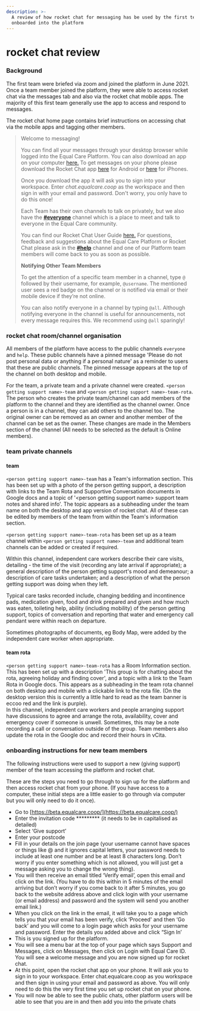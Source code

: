 ```yaml
---
description: >-
  A review of how rocket chat for messaging has be used by the first team to be
  onboarded into the platform
---
```


# rocket chat review

### **Background**

The first team were briefed via zoom and joined the platform in June 2021. Once a team member joined the platform, they were able to access rocket chat via the messages tab and also via the rocket chat mobile apps. The majority of this first team generally use the app to access and respond to messages. 

The rocket chat home page contains brief instructions on accessing chat via the mobile apps and tagging other members.

> Welcome to messaging!
>
> You can find all your messages through your desktop browser while logged into the Equal Care Platform. You can also download an app on your computer [here.](https://rocket.chat/download) To get messages on your phone please download the Rocket Chat app [here](https://play.google.com/store/apps/details?id=chat.rocket.android) for Android or [here](https://itunes.apple.com/app/rocket-chat/id1148741252) for iPhones.
>
> Once you download the app it will ask you to sign into your workspace. Enter _chat.equalcare.coop_ as the workspace and then sign in with your email and password. Don't worry, you only have to do this once!
>
> Each Team has their own channels to talk on privately, but we also have the [**\#everyone**](https://chat.equalcare.coop/channel/everyone) channel which is a place to meet and talk to everyone in the Equal Care community.
>
> You can find our Rocket Chat User Guide [here.](https://policies.equalcare.coop/-MMVTMtyasaYSErpshEt/the-platform/rocket-chat-user-guide) For questions, feedback and suggestions about the Equal Care Platform or Rocket Chat please ask in the [**\#help**](https://chat.equalcare.coop/channel/help) channel and one of our Platform team members will come back to you as soon as possible.  
>
>
> **Notifying Other Team Members**
>
> To get the attention of a specific team member in a channel, type `@` followed by their username, for example, `@username`. The mentioned user sees a red badge on the channel or is notified via email or their mobile device if they’re not online.
>
> You can also notify everyone in a channel by typing `@all`. Although notifying everyone in the channel is useful for announcements, not every message requires this. We recommend using `@all` sparingly!

### rocket chat room/channel organisation

All members of the platform have access to the public channels `everyone` and `help`. These public channels have a pinned message 'Please do not post personal data or anything if a personal nature' as a reminder to users that these are public channels. The pinned message appears at the top of the channel on both desktop and mobile.

For the team, a private team and a private channel were created. `<person getting support name>-team` and `<person getting support name>-team-rota`. The person who creates the private team/channel can add members of the platform to the channel and they are identified as the channel owner. Once a person is in a channel, they can add others to the channel too. The original owner can be removed as an owner and another member of the channel can be set as the owner. These changes are made in the Members section of the channel \(All needs to be selected as the default is Online members\).

### team private channels

#### team

`<person getting support name>-team` has a Team's information section. This has been set up with a photo of the person getting support, a description with links to the Team Rota and Supportive Conversation documents in Google docs and a topic of '&lt;person getting support name&gt; support team notes and shared info'. The topic appears as a subheading under the team name on both the desktop and app version of rocket chat. All of these can be edited by members of the team from within the Team's information section.

`<person getting support name>-team-rota` has been set up as a team channel within `<person getting support name>-team` and additional team channels can be added or created if required.

Within this channel, independent care workers describe their care visits, detailing - the time of the visit \(recording any late arrival if appropriate\); a general description of the person getting support's mood and demeanour; a description of care tasks undertaken; and a description of what the person getting support was doing when they left.

Typical care tasks recorded include, changing bedding and incontinence pads, medication given, food and drink prepared and given and how much was eaten, toileting help, ability \(including mobility\) of the person getting support, topics of conversation and reporting that water and emergency call pendant were within reach on departure.

Sometimes photographs of documents, eg Body Map, were added by the independent care worker when appropriate.

#### team rota

`<person getting support name>-team-rota` has a Room Information section. This has been set up with a description 'This group is for chatting about the rota, agreeing holiday and finding cover', and a topic with a link to the Team Rota in Google docs. This appears as a subheading in the team rota channel on both desktop and mobile with a clickable link to the rota file. \(On the desktop version this is currently a little hard to read as the team banner is eccoo red and the link is purple\).   
In this channel, independent care workers and people arranging support have discussions to agree and arrange the rota, availability, cover and emergency cover if someone is unwell. Sometimes, this may be a note recording a call or conversation outside of the group. Team members also update the rota in the Google doc and record their hours in vCita.

### onboarding instructions for new team members

The following instructions were used to support a new \(giving support\) member of the team accessing the platform and rocket chat.

These are the steps you need to go through to sign up for the platform and then access rocket chat from your phone. \(If you have access to a computer, these initial steps are a little easier to go through via computer but you will only need to do it once\).

*  Go to [https://beta.equalcare.coop/](https://beta.equalcare.coop/)
* Enter the invitation code \*\*\*\*\*\*\*\*\* \(it needs to be in capitalised as detailed\)
* Select ‘Give support’
* Enter your postcode
* Fill in your details on the join page \(your username cannot have spaces or things like @ and it ignores capital letters, your password needs to include at least one number and be at least 8 characters long. Don’t worry if you enter something which is not allowed, you will just get a message asking you to change the wrong thing\).
* You will then receive an email titled ‘Verify email’, open this email and click on the link. \(You have to do this within in 5 minutes of the email arriving but don’t worry if you come back to it after 5 minutes, you go back to the website address above and click login with your username \(or email address\) and password and the system will send you another email link.\)
* When you click on the link in the email, it will take you to a page which tells you that your email has been verify, click ‘Proceed' and then ‘Go back’ and you will come to a login page which asks for your username and password. Enter the details you added above and click “Sign In’
* This is you signed up for the platform.
* You will see a menu bar at the top of your page which says Support and Messages, click on Messages, then click on Login with Equal Care ID. You will see a welcome message and you are now signed up for rocket chat.
* At this point, open the rocket chat app on your phone. It will ask you to sign in to your workspace. Enter chat.equalcare.coop as you workspace and then sign in using your email and password as above. You will only need to do this the very first time you set up rocket chat on your phone.
* You will now be able to see the public chats, other platform users will be able to see that you are in and then add you into the private chats

